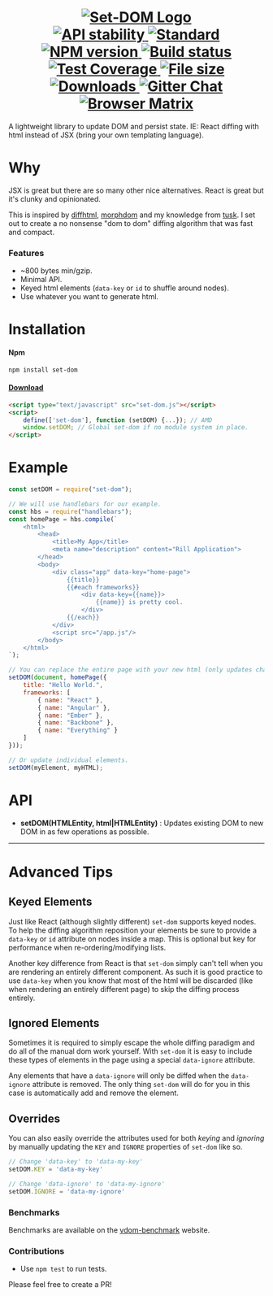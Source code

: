 <h1 align="center">
  <!-- Logo -->
  <a href="https://github.com/DylanPiercey/set-dom" alt="Set-DOM">
    <img src="https://raw.githubusercontent.com/DylanPiercey/set-dom/master/logo.png" alt="Set-DOM Logo"/>
  </a>

  <br/>

  <!-- Stability -->
  <a href="https://nodejs.org/api/documentation.html#documentation_stability_index">
    <img src="https://img.shields.io/badge/stability-stable-brightgreen.svg?style=flat-square" alt="API stability"/>
  </a>
  <!-- Standard -->
  <a href="https://github.com/feross/standard">
    <img src="https://img.shields.io/badge/code%20style-standard-brightgreen.svg?style=flat-square" alt="Standard"/>
  </a>
  <!-- NPM version -->
  <a href="https://npmjs.org/package/set-dom">
    <img src="https://img.shields.io/npm/v/set-dom.svg?style=flat-square" alt="NPM version"/>
  </a>
  <!-- Travis build -->
  <a href="https://travis-ci.org/DylanPiercey/set-dom">
  <img src="https://img.shields.io/travis/DylanPiercey/set-dom.svg?style=flat-square" alt="Build status"/>
  </a>
  <!-- Coveralls coverage -->
  <a href="https://coveralls.io/github/DylanPiercey/set-dom">
    <img src="https://img.shields.io/coveralls/DylanPiercey/set-dom.svg?style=flat-square" alt="Test Coverage"/>
  </a>
  <!-- File size -->
  <a href="https://github.com/DylanPiercey/set-dom/blob/master/dist/set-dom.js">
    <img src="https://badge-size.herokuapp.com/DylanPiercey/set-dom/master/dist/set-dom.js?style=flat-square" alt="File size"/>
  </a>
  <!-- Downloads -->
  <a href="https://npmjs.org/package/set-dom">
    <img src="https://img.shields.io/npm/dm/set-dom.svg?style=flat-square" alt="Downloads"/>
  </a>
  <!-- Gitter chat -->
  <a href="https://gitter.im/DylanPiercey/set-dom">
    <img src="https://img.shields.io/gitter/room/DylanPiercey/set-dom.svg?style=flat-square" alt="Gitter Chat"/>
  </a>

  <a href="https://saucelabs.com/beta/builds/2f92fb469e0640e0bcf94250d41af27a">
    <img src="https://saucelabs.com/browser-matrix/dylanpiercey.svg" alt="Browser Matrix">
  </a>
</h1>

A lightweight library to update DOM and persist state.
IE: React diffing with html instead of JSX (bring your own templating language).

# Why
JSX is great but there are so many other nice alternatives.
React is great but it's clunky and opinionated.

This is inspired by [diffhtml](https://github.com/tbranyen/diffhtml), [morphdom](https://github.com/patrick-steele-idem/morphdom) and my knowledge from [tusk](https://github.com/DylanPiercey/tusk). I set out to create a no nonsense "dom to dom" diffing algorithm that was fast and compact.

### Features
* ~800 bytes min/gzip.
* Minimal API.
* Keyed html elements (`data-key` or `id` to shuffle around nodes).
* Use whatever you want to generate html.

# Installation

#### Npm
```console
npm install set-dom
```

#### [Download](https://raw.githubusercontent.com/DylanPiercey/set-dom/master/dist/set-dom.js)
```html
<script type="text/javascript" src="set-dom.js"></script>
<script>
    define(['set-dom'], function (setDOM) {...}); // AMD
    window.setDOM; // Global set-dom if no module system in place.
</script>
```

# Example


```javascript
const setDOM = require("set-dom");

// We will use handlebars for our example.
const hbs = require("handlebars");
const homePage = hbs.compile(`
    <html>
        <head>
            <title>My App</title>
            <meta name="description" content="Rill Application">
        </head>
        <body>
            <div class="app" data-key="home-page">
                {{title}}
                {{#each frameworks}}
                    <div data-key={{name}}>
                        {{name}} is pretty cool.
                    </div>
                {{/each}}
            </div>
            <script src="/app.js"/>
        </body>
    </html>
`);

// You can replace the entire page with your new html (only updates changed elements).
setDOM(document, homePage({
    title: "Hello World.",
    frameworks: [
        { name: "React" },
        { name: "Angular" },
        { name: "Ember" },
        { name: "Backbone" },
        { name: "Everything" }
    ]
}));

// Or update individual elements.
setDOM(myElement, myHTML);
```

# API
+ **setDOM(HTMLEntity, html|HTMLEntity)** : Updates existing DOM to new DOM in as few operations as possible.

---

# Advanced Tips

## Keyed Elements
Just like React (although slightly different) `set-dom` supports keyed nodes.
To help the diffing algorithm reposition your elements be sure to provide a `data-key` or `id` attribute on nodes inside a map. This is optional but key for performance when re-ordering/modifying lists.

Another key difference from React is that `set-dom` simply can't tell when you are rendering an entirely different component. As such it is good practice to use `data-key` when you know that most of the html will be discarded (like when rendering an entirely different page) to skip the diffing process entirely.

## Ignored Elements
Sometimes it is required to simply escape the whole diffing paradigm and do all of the manual dom work yourself. With `set-dom` it is easy to include these types of elements in the page using a special `data-ignore` attribute.

Any elements that have a `data-ignore` will only be diffed when the `data-ignore` attribute is removed. The only thing `set-dom` will do for you in this case is automatically add and remove the element.

## Overrides
You can also easily override the attributes used for both *keying* and *ignoring* by manually updating the `KEY` and `IGNORE` properties of `set-dom` like so.

```js
// Change 'data-key' to 'data-my-key'
setDOM.KEY = 'data-my-key'

// Change 'data-ignore' to 'data-my-ignore'
setDOM.IGNORE = 'data-my-ignore'
```

### Benchmarks
Benchmarks are available on the [vdom-benchmark](https://vdom-benchmark.github.io/vdom-benchmark/) website.

### Contributions

* Use `npm test` to run tests.

Please feel free to create a PR!
